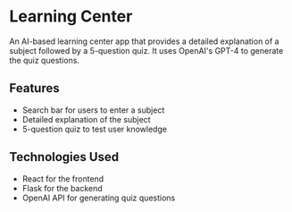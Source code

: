 # Learning Center

An AI-based learning center app that provides a detailed explanation of a subject followed by a 5-question quiz. It uses OpenAI's GPT-4 to generate the quiz questions.

## Features

- Search bar for users to enter a subject
- Detailed explanation of the subject
- 5-question quiz to test user knowledge

## Technologies Used

- React for the frontend
- Flask for the backend
- OpenAI API for generating quiz questions
